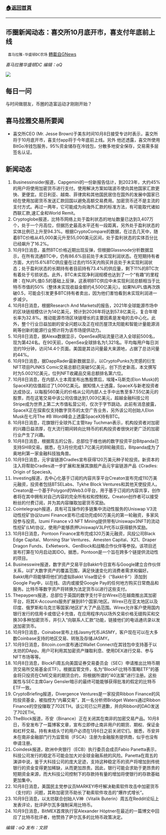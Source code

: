 ###  [:house:返回首頁](https://github.com/ourhimalayas/txt)
---


## 币圈新闻动态：喜交所10月底开市，喜支付年底前上线
` 喜马拉雅-华盛顿DC农场` [轉載自GNews](https://gnews.org/zh-hans/1583153/)

*喜马拉雅华盛顿DC 编辑：aQ*

![](http://himalayawashingtondc.org/wp-content/uploads/2021/07/ScreenShot-2021-07-31-at-16.20.22@2x.png)



## 每日一问





与时间做朋友，币圈的造富运动才刚刚开始？





## 喜马拉雅交易所要闻





- 喜交所CEO (Mr. Jesse Brown)于美东时间10月8日接受专访时表示，喜交所将于10月底开市，喜支付app将于今年底前上线。另外 他还透露，喜交所使用BitGo冷钱包服务，95%资金储存在冷钱包，分散多地安全保存，交易需多层签名认证。






## 新闻动态





1. Businessinsider报道，Capgemini的一份新报告估计，到2023年，大约45%的用户将使用加密货币进行支付。使用解决方案如瑞波币使向其他国家汇款更快、更便宜。尼日利亚、越南、菲律宾和其他国民居住在国外的发展中国家已经在使用加密货币发送汇款回国以避免高额交易费用。加密货币还不是主流的支付方式。再过一两年，它可能成为向海外汇款的标准方法，有可能取代诸如西联汇款,速汇金和World Remit。
2. Cryptoglobe报道，比特币网络上处于盈利状态的地址数量已达到3,407万个，处于一个月高位，但据历史最高水平还有一段距离，另外处于盈利状态的实体比例已上升至94.3%。根据CryptoCompare的数据，在过去几天中，随着BTC价格从45,000美元升至55,000美元区间，处于盈利状态的实体百分比已经飙升了16.2%。
3. 10月9日消息，虽然BTC价格近期出现反弹，但根据Glassnode分析数据显示，在所有流通BTC中，仍有86.6%目前处于未实现利润状态。在短期持有者方面，大约15.6%BTC供应量在过去约155天内购买并且处于未实现利润状态；处于盈利状态的长期持有者目前持有73.4%的供应量，剩下11%的BTC次有着处于亏损状态。此外，BTC未实现净利润规模也达到了一个“有趣”的里程碑：在NUPL值0.5的基础上反弹，这表明BTC供应中未实现利润总额相当于比特币市值的50%（整体未实现收益金额约4,500亿美元）。如果NUPL值再次跌破0.5，可能会引发更多BTC持有者卖出，因为他们害怕看到未实现利润进一步减少。
4. 10月8日消息，根据Research And Markets的报告，2021年全球能源市场中的区块链规模估计为14亿美元，预计到2026年将达到57.8亿美元，复合年增长率为32.8%。推动能源市场区块链增长的主要因素是发电的去中心化。此外，整个行业日益加剧的安全问题以及正在经历屋顶太阳能和智能计量能源消耗等创新的能源行业预计将为该市场提供动力。
5. 10月8日消息，据Alexa数据显示，OpenSea网站流量已进入全球前500名，现为第424名。在90天前，OpenSea全球排名为1,321名。平均每用户每日浏览约19分钟，访问14.4个页面。美国是其访问量最大来源地，占据了总访问量的44%。
6. 10月9日消息，据DappRader最新数据显示，以CryptoPunks为灵感的衍生NFT项目PUNKS Comic交易总额已突破5亿美元，创下历史新高，本文撰写时为5.0021亿美元，位列NFT收藏品交易总额排名第六位。
7. 10月8日消息，在内部人士本周宣布出售股票后，埃隆•马斯克(Elon Musk)的SpaceX的估值超过了1,000亿美元。据知情人士透露，SpaceX与新老投资者达成协议，以每股560美元的价格从公司内部人士手中出售至多7.55亿美元的股票，而在这笔交易中该公司估值达到1,003亿美元，超越金融科技公司Stripe成为世界上第二大市值私营公司，仅次于字节跳动。此前有消息披露，SpaceX正在探索仅支持数字货币的太空广告业务，另外该公司创始人Elon Musk在七月The #B Word峰会上透露SpaceX持有BTC。
8. 10月8日消息，花旗银行全球外汇主管Itay Tuchman表示，机构投资者对加密的兴趣日益浓厚，在大流行期间转向比特币的机构投资者很快对更广泛的加密行业产生了兴趣。
9. 10月8日消息，根据周五的公告，总部位于维也纳的数字投资平台Bitpanda已支持SHIB交易。据悉，在3月份完成1.7亿美元的B轮融资后，Bitpanda成为了奥地利第一家金融科技独角兽。
10. 10月9日消息，元宇宙链游Cradles宣布获得120万美元种子轮投资。新资本的注入将帮助Cradles进一步扩展和发展其旗舰产品元宇宙链游产品《Cradles: Origin of Species》。
11. Investing报道，去中心化基于订阅的内容共享平台Creaton宣布完成110万美元融资，投资者包括BTSELabs、Tykhe Block Ventures和其他天使投资人。Creaton是一个基于Polygon的Web3.0平台，用于基于订阅的内容共享，创作者将在其中拥有对自己内容的完全所有权和控制权。Creaton创作者可以接受粉丝的付费订阅，并为其内容赚取加密货币奖励。
12. Cointelegraph报道，具有可互操作的多链集中流动性服务的Uniswap V3流动性挖矿协议Izumi Finance宣布已成功完成60万美元的第一轮融资，多家风投参与投资。Izumi Finance v3 NFT Mining提供带有Uniswapv3NFT的流动性挖矿(LM)协议，使用户能够质押UniswapV3LP代币以获得额外奖励。
13. 10月8日消息，Pontoon Finance宣布完成320万美元融资，风投公司Black Edge Capital、Morning Star Ventures、Amesten Capital、X21、Draper Dragon Funds、ExNetwork、GenBlock和战略合作伙伴等参投。该项目还宣布打算在10月启动其IDO。据悉，Pontoon是一个旨在跨多个链提供流动性的项目。
14. Businesswire报道，数字资产交易平台Bakkt今日宣布与Google建立合作伙伴关系，以扩大数字资产的覆盖范围，满足快速变化的消费者需求和偏好。Bakkt用户将能够将他们的虚拟Bakkt Visa借记卡（“Bakkt卡”）添加到Google Pay中，以在线、店内或接受Google Pay的任何地方购买日常商品和服务。比特币等数字资产将转换为法定货币以进行这些支付。
15. Thepaypers报道，总部位于英国的数字支付平台Wirex已在越南推出其加密平台，将其X-Accounts服务扩展到81个国家/地区。Wirex已在亚太地区以及印度、俄罗斯和乌克兰等国家/地区扩大了产品范围。Wirex允许客户使用国内银行发行的信用卡或借记卡充值，在应用程序内以场外交易价格无缝购买和交换30多种加密货币，并引入“向联系人汇款”功能，链接他们的电话通讯录以发送加密货币。
16. 10月9日消息，Coinabse宣布上线Jasmy代币JASMY，客户现在可以在大多数Coinbase支持的地区交易、转账及存储JASMY。
17. 10月9日消息，Bitcoin.com宣布通过Wallet Connect在其钱包中支持基于以太坊的DApp。用户可利用其加密资产赚取利息、使用DEX进行交易、参与NFT市场等等。
18. 10月8日消息，BlockFi周五向美国证券交易委员会（SEC）申请推出比特币期货交易所交易基金(ETF）。根据监管文件，名为“BlockFi比特币策略ETF”的基金将只投资在CME交易的期货合约，将根据所谓的“40法案”进行注册。这些属性与SEC主席Gary Gensler暗示的最终可能能够获得批准的假定的比特币ETF一致。
19. CryptoBriefing报道，Divergence Ventures是一家投资Ribbon Finance的风险投资基金，被指控为“内幕交易”，其一名分析师Bridget Waters通过Ribbon Finance的空投赚取了702ETH。该公司已公开道歉，并向Ribbon的DAO发送了702ETH。
20. TheBlock报道，币安（Binance）正在关闭其在南非的加密交易产品。10月8日，币安发布了一篇博客文章，宣布立即停止南非用户的期货、期权、保证金和杠杆交易。持有未结头寸的用户必须在1月6日之前关闭它们。据悉，币安并未在南非金融部门行为监管局（FSCA）注册为金融服务提供商，似乎也没有申请注册。
21. Coindesk报道，欧洲中央银行（ECB）执行委员会成员Fabio Panetta表示，科技公司发行的稳定币可能会加大对全球金融系统的风险。Panetta在周五的演讲中说，鉴于大科技公司的庞大足迹，支持这种稳定币的资产将增加到传统银行的资金变得更加稀缺，从而更加昂贵。因此，银行可能会求助于更昂贵的短期资金来源，而大科技公司控制下的存款持有量的增加将使银行的存款基础更加集中。
22. 10月8日消息，美国民主党参议员MARKEY呼吁解决勒索软件攻击中加密货币（支付的）问题，其称加密货币助长了勒索软件攻击的“爆炸式增长”。
23. 10月9日消息，以太坊联合创始人V神（Vitalik Buterin）周五在Reddit论坛上发表评论，批评萨尔瓦多强制采用比特币。
24. 10月9日消息，BitMEX首席执行官Alexander Höptner在最近的一篇博文中回应了比特币批评者，他赞扬了萨尔瓦多的比特币政策决定。





*编辑：aQ
发布：文顾*
